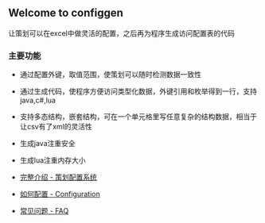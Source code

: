 ## Welcome to configgen

让策划可以在excel中做灵活的配置，之后再为程序生成访问配置表的代码

### 主要功能

* 通过配置外键，取值范围，使策划可以随时检测数据一致性

* 通过生成代码，使程序方便访问类型化数据，外键引用和枚举得到一行，支持java,c#,lua

* 支持多态结构，嵌套结构，可在一个单元格里写任意复杂的结构数据，相当于让csv有了xml的灵活性

* 生成java注重安全

* 生成lua注重内存大小

* [完整介绍 - 策划配置系统](/ConfiggenIntro.pdf)

* [如何配置 - Configuration](/Configuration.md)

* [常见问题 - FAQ](/FAQ.md)
